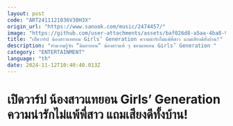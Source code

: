 ```yaml
---
layout: post
code: "ART2411121036V30H3X"
origin_url: "https://www.sanook.com/music/2474457/"
image: "https://github.com/user-attachments/assets/baf026d8-a5aa-4ba8-9ce7-e4840f4dce36"
title: "เปิดวาร์ป น้องสาวแทยอน Girls’ Generation ความน่ารักไม่แพ้พี่สาว แถมเสียงดีทั้งบ้าน!"
description: "ทำความรู้จัก “คิมฮายอน” น้องสาวแท้ ๆ ของแทยอน Girls’ Generation "
category: "ENTERTAINMENT"
language: "th"
date: 2024-11-12T10:40:40.013Z
---
```


# เปิดวาร์ป น้องสาวแทยอน Girls’ Generation ความน่ารักไม่แพ้พี่สาว แถมเสียงดีทั้งบ้าน!